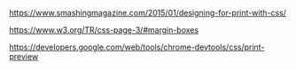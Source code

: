 https://www.smashingmagazine.com/2015/01/designing-for-print-with-css/

https://www.w3.org/TR/css-page-3/#margin-boxes

https://developers.google.com/web/tools/chrome-devtools/css/print-preview